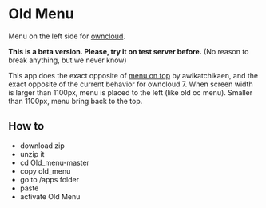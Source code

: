 Old Menu
===========

Menu on the left side for [owncloud](http://owncloud.org/).

**This is a beta version. Please, try it on test server before.** (No reason to break anything, but we never know)

This app does the exact opposite of [menu on top](https://github.com/awikatchikaen/menu_on_top) by awikatchikaen, and
the exact opposite of the current behavior for owncloud 7.
When screen width is larger than 1100px, menu is placed to the left (like old oc menu). Smaller than 1100px, menu bring back
to the top.

## How to

* download zip
* unzip it
* cd Old_menu-master
* copy old_menu
* go to /apps folder
* paste
* activate Old Menu
